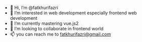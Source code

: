 - 👋 Hi, I’m @fatkhurifazri
- 👀 I’m interested in web development especially frontend web development
- 🌱 I’m currently mastering vue.js2
- 💞️ I’m looking to collaborate in frontend world
- 📫 you can reach me to fatkhurifazri@gmail.com

<!---
sflakes/sflakes is a ✨ special ✨ repository because its `README.md` (this file) appears on your GitHub profile.
You can click the Preview link to take a look at your changes.
--->
